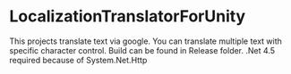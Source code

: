 # LocalizationTranslatorForUnity
This projects translate text via google. You can translate multiple text with specific character control.
Build can be found in Release folder.
.Net 4.5 required because of System.Net.Http
